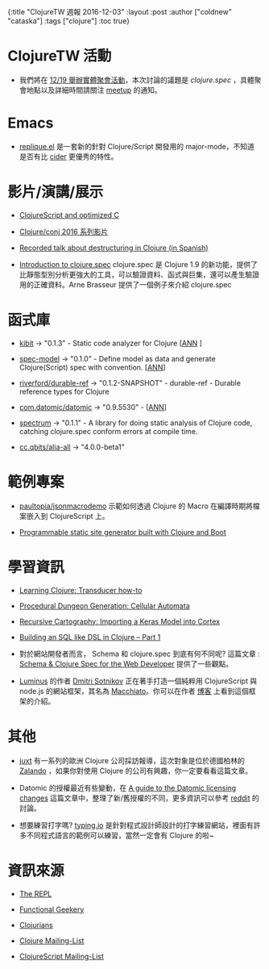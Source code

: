 {:title "ClojureTW 週報 2016-12-03"
 :layout :post
 :author ["coldnew" "cataska"]
 :tags  ["clojure"]
 :toc true}

# ClojureTW 活動

* 我們將在 [12/19 舉辦實體聚會活動](https://www.meetup.com/Clojure-tw/events/235951132/)，本次討論的議題是 *clojure.spec* ，具體聚會地點以及詳細時間請關注 [meetup](https://www.meetup.com/Clojure-tw/events/235951132/) 的通知。

# Emacs

* [replique.el](https://github.com/EwenG/replique.el) 是一套新的針對 Clojure/Script 開發用的 major-mode，不知道是否有比 [cider](https://github.com/clojure-emacs/cider) 更優秀的特性。

# 影片/演講/展示

* [ClojureScript and optimized C](https://www.youtube.com/watch?v=LopU-kMpe8I)

* [Clojure/conj 2016 系列影片](https://www.youtube.com/playlist?list=PLZdCLR02grLofiMKo0bCeLHZC0_2rpqsz)

* [Recorded talk about destructuring in Clojure (in Spanish)](https://www.youtube.com/watch?v=qMcjufX8czs)

* [Introduction to clojure.spec](https://youtu.be/-MeOPF94LhI) clojure.spec 是 Clojure 1.9 的新功能，提供了比靜態型別分析更強大的工具，可以驗證資料、函式與巨集，還可以產生驗證用的正確資料。Arne Brasseur 提供了一個例子來介紹 clojure.spec

# 函式庫

* [kibit](https://github.com/jonase/kibit) -> "0.1.3" - Static code analyzer for Clojure [[ANN](https://groups.google.com/forum/#!msg/clojure/CVRtIndNQMs/XvmPTB2RCgAJ) ]

* [spec-model](https://github.com/Mamun/spec-model) -> "0.1.0" -  Define model as data and generate Clojure(Script) spec with convention. [[ANN](https://groups.google.com/forum/#!msg/clojure/Vbg8bCJiyEQ/sJik8ZWRCgAJ)]

* [riverford/durable-ref](https://github.com/riverford/durable-ref) -> "0.1.2-SNAPSHOT" - durable-ref - Durable reference types for Clojure

* [com.datomic/datomic](www.datomic.com/) -> "0.9.5530"  -  [[ANN](http://blog.datomic.com/2016/11/datomic-update-client-api-unlimited.html)]

* [spectrum](https://github.com/arohner/spectrum) -> "0.1.1" - A library for doing static analysis of Clojure code, catching clojure.spec conform errors at compile time.

* [cc.qbits/alia-all](https://github.com/mpenet/alia/blob/master/CHANGELOG.md#400-beta1) -> "4.0.0-beta1"


# 範例專案

* [paultopia/jsonmacrodemo](https://github.com/paultopia/jsonmacrodemo) 示範如何透過 Clojure 的 Macro 在編譯時期將檔案嵌入到 ClojureScript 上。

* [Programmable static site generator built with Clojure and Boot](https://perun.io)

# 學習資訊

* [Learning Clojure: Transducer how-to](https://www.astrecipes.net/blog/2016/11/24/transducers-how-to/)

* [Procedural Dungeon Generation: Cellular Automata](http://blog.jrheard.com/procedural-dungeon-generation-cellular-automata)

* [Recursive Cartography: Importing a Keras Model into Cortex](http://benkampha.us/2016-11-29.html)

* [Building an SQL like DSL in Clojure – Part 1](http://www.multunus.com/blog/2016/11/building-sql-like-dsl-clojure-part-1/)

* 對於網站開發者而言， Schema 和 clojure.spec 到底有何不同呢? 這篇文章 : [Schema & Clojure Spec for the Web Developer](http://www.metosin.fi/blog/schema-spec-web-devs/) 提供了一些觀點。

* [Luminus](http://www.luminusweb.net/) 的作者 [Dmitri Sotnikov](https://github.com/yogthos) 正在著手打造一個純粹用 ClojureScript 與 node.js 的網站框架，其名為 [Macchiato](https://github.com/macchiato-framework)。你可以在作者 [博客](http://yogthos.net/posts/2016-11-30-Macchiato.html) 上看到這個框架的介紹。

# 其他

* [juxt](https://juxt.pro/blog/posts/clojure-in-zalando.html) 有一系列的歐洲 Clojure 公司採訪報導，這次對象是位於德國柏林的  [Zalando](https://juxt.pro/blog/posts/clojure-in-zalando.html) ，如果你對使用 Clojure 的公司有興趣，你一定要看看這篇文章。

* Datomic 的授權最近有些變動，在 [A guide to the Datomic licensing changes](https://danielcompton.net/2016/11/29/guide-to-datomic-licensing-changes) 這篇文章中，整理了新/舊授權的不同，更多資訊可以參考 [reddit](https://www.reddit.com/r/Clojure/comments/5fep76/a_guide_to_the_datomic_licensing_changes/) 的討論。

* 想要練習打字嗎? [typing.io](https://typing.io) 是針對程式設計師設計的打字練習網站，裡面有許多不同程式語言的範例可以練習，當然一定會有 Clojure 的啦~

# 資訊來源

* [The REPL](http://us7.campaign-archive.com/?u=fef380870c4a5633a21f55d8e&id=dd03c2907d)

* [Functional Geekery](https://www.functionalgeekery.com/episode-76-anthony-cipriano/)

* [Clojurians](http://clojurians.net/)

* [Clojure Mailing-List](https://groups.google.com/forum/#!forum/clojure)

* [ClojureScript Mailing-List](https://groups.google.com/forum/#!forum/clojurescript)
